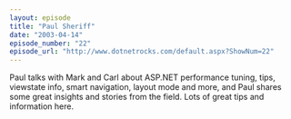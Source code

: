 ```yaml
---
layout: episode
title: "Paul Sheriff"
date: "2003-04-14"
episode_number: "22"
episode_url: "http://www.dotnetrocks.com/default.aspx?ShowNum=22"
---
```


Paul talks with Mark and Carl about ASP.NET performance tuning, tips, viewstate info, smart navigation, layout mode and more, and Paul shares some great insights and stories from the field. Lots of great tips and information here. 


